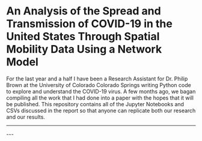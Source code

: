 # An Analysis of the Spread and Transmission of COVID-19 in the United States Through Spatial Mobility Data Using a Network Model 

For the last year and a half I have been a Research Assistant for Dr. Philip Brown at the University of Colorado Colorado Springs writing Python code to explore and understand the COVID-19 virus. A few months ago, we bagan compiling all the work that I had done into a paper with the hopes that it will be published. This repository contains all of the Jupyter Notebooks and CSVs discussed in the report so that anyone can replicate both our research and our results.
<hr>
---
